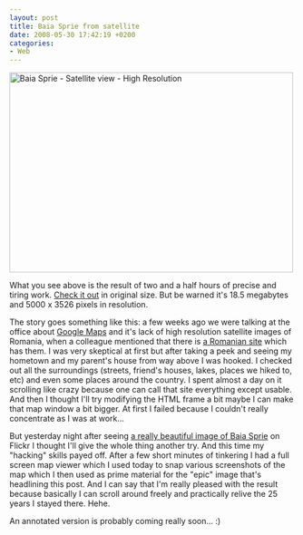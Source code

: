 ```yaml
---
layout: post
title: Baia Sprie from satellite
date: 2008-05-30 17:42:19 +0200
categories:
- Web
---
```

<a href="http://www.flickr.com/photos/janos/2536485692/"><img src="http://farm4.static.flickr.com/3281/2536485692_08ecbc727c.jpg" width="500" height="353" border="0" alt="Baia Sprie - Satellite view - High Resolution" class="image"/></a>

What you see above is the result of two and a half hours of precise and tiring work. <a href="http://farm4.static.flickr.com/3281/2536485692_f4a8e4d7c4_o_d.jpg">Check it out</a> in original size. But be warned it's 18.5 megabytes and 5000 x 3526 pixels in resolution.

The story goes something like this: a few weeks ago we were talking at the office about <a href="http://maps.google.com">Google Maps</a> and it's lack of high resolution satellite images of Romania, when a colleague mentioned that there is <a href="http://www.ancpi.ro">a Romanian site</a> which has them. I was very skeptical at first but after taking a peek and seeing my hometown and my parent's house from way above I was hooked. I checked out all the surroundings (streets, friend's houses, lakes, places we hiked to, etc) and even some places around the country. I spent almost a day on it scrolling like crazy because one can call that site everything except usable. And then I thought I'll try modifying the HTML frame a bit maybe I can make that map window a bit bigger. At first I failed because I couldn't really concentrate as I was at work...

But yesterday night after seeing <a href="http://www.flickr.com/photos/akela_td/2533392283/">a really beautiful image of Baia Sprie</a> on Flickr I thought I'll give the whole thing another try. And this time my "hacking" skills payed off. After a few short minutes of tinkering I had a full screen map viewer which I used today to snap various screenshots of the map which I then used as prime material for the "epic" image that's headlining this post. And I can say that I'm really pleased with the result because basically I can scroll around freely and practically relive the 25 years I stayed there. Hehe.

An annotated version is probably coming really soon... :)

